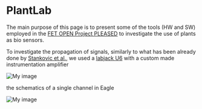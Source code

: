 PlantLab
========

The main purpose of this page is to present some of the tools (HW and SW) employed in the [FET OPEN Project PLEASED](http://www.pleased-fp7.eu) to investigate the use of plants as bio sensors.

To investigate the propagation of signals, similarly to what has been already done by [Stankovic et al.](http://www.ncbi.nlm.nih.gov/pmc/articles/PMC158572/), we used a [labjack U6](http://labjack.com/u6) with a custom made instrumentation amplifier

![My image](https://raw.github.com/andreavitaletti/PlantLab/master/configprop.png)

the schematics of a single channel in Eagle

![My image](https://raw.github.com/andreavitaletti/PlantLab/master/Singlechannel.png)
